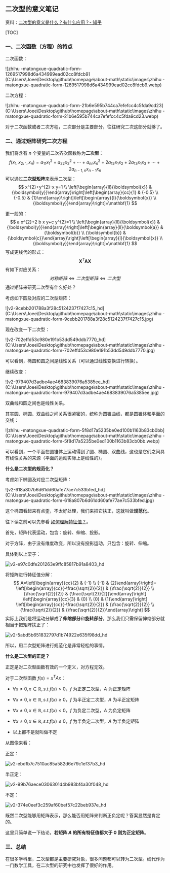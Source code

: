 二次型的意义笔记
-------------------------

资料：[二次型的意义是什么？有什么应用？- 知乎](<https://www.zhihu.com/question/38902714?from=profile_question_card>) 

[TOC]

### 一、二次函数（方程）的特点

二次函数：

![zhihu -matongxue-quadratic-form-1269517998d6a434999ead02cc8fdcb9](C:\Users\Joee\Desktop\github\homepage\about-math\static\images\zhihu -matongxue-quadratic-form-1269517998d6a434999ead02cc8fdcb9.webp)

二次方程：

![zhihu -matongxue-quadratic-form-21b6e595b744ca7efefcc4c5fda9cd23](C:\Users\Joee\Desktop\github\homepage\about-math\static\images\zhihu -matongxue-quadratic-form-21b6e595b744ca7efefcc4c5fda9cd23.webp)

对于二次函数或者二次方程，二次部分是主要部分，往往研究二次这部分就够了。

### 二、通过矩阵研究二次方程

我们将含有 $n$ 个变量的二次齐次函数称为**二次型**：
$$
f\left(x_{1}, x_{2}, \cdot, x_{n}\right)=a_{11} x_{1}^{2}+a_{22} x_{2}^{2}+\cdots+a_{n n} x_{n}^{2}+2 a_{12} x_{1} x_{2}+2 a_{13} x_{1} x_{3}+\cdots+2 a_{n-1, n} x_{n-1} x_{n}
$$
可以通过**二次型矩阵**来表示二次型：
$$
x^{2}+y^{2}-x y=1 \\
\left[\begin{array}{ll}{\boldsymbol{x}} & {\boldsymbol{y}}\end{array}\right]\left[\begin{array}{cc}{1} & {-0.5} \\ {-0.5} & {1}\end{array}\right]\left[\begin{array}{l}{\boldsymbol{x}} \\ {\boldsymbol{y}}\end{array}\right]=\mathbf{1}
$$


更一般的：
$$
a x^{2}+2 b x y+c y^{2}=1 \\
\left[\begin{array}{ll}{\boldsymbol{x}} & {\boldsymbol{y}}\end{array}\right]\left[\begin{array}{ll}{\boldsymbol{a}} & {\boldsymbol{b}} \\ {\boldsymbol{b}} & {\boldsymbol{c}}\end{array}\right]\left[\begin{array}{l}{\boldsymbol{x}} \\ {\boldsymbol{y}}\end{array}\right]=\mathbf{1}
$$
写成更线代的形式：
$$
\boldsymbol{X}^{T} \boldsymbol{A} \boldsymbol{X}
$$
有如下对应关系：
$$
对称矩阵 \Longleftrightarrow 二次型矩阵 \Longleftrightarrow 二次型
$$
通过矩阵来研究二次型有什么好处？

考虑如下圆及对应的二次型矩阵：

![v2-9cebb201788a3f28c5124237f7427c15_hd](C:\Users\Joee\Desktop\github\homepage\about-math\static\images\zhihu -matongxue-quadratic-form-9cebb201788a3f28c5124237f7427c15.jpg)

现在改变一下二次型：

![v2-702effd53c980e191b53dd549ddb7770_hd](C:\Users\Joee\Desktop\github\homepage\about-math\static\images\zhihu -matongxue-quadratic-form-702effd53c980e191b53dd549ddb7770.jpg)

可以看到，椭圆和圆之间是线性关系（可以通过线性变换进行转换）。

继续改变：

![v2-979407d3adbe4ae4683839076a5385ee_hd](C:\Users\Joee\Desktop\github\homepage\about-math\static\images\zhihu -matongxue-quadratic-form-979407d3adbe4ae4683839076a5385ee.jpg)

双曲线和圆之间也是线性关系。

其实圆、椭圆、双曲线之间关系很紧密的，统称为圆锥曲线，都是圆锥体和平面的交线：

![zhihu -matongxue-quadratic-form-5f8d17a5235be0ed100b1163b83cb0bb](C:\Users\Joee\Desktop\github\homepage\about-math\static\images\zhihu -matongxue-quadratic-form-5f8d17a5235be0ed100b1163b83cb0bb.webp)

可以看到，一个平面在圆锥体上运动得到了圆、椭圆、双曲线，这也是它们之间具有线性关系的来源（平面的运动实际上是线性的）。

**什么是二次型的规范化？**

考虑如下椭圆及对应二次型矩阵：

![v2-618a807b6d61dd60afe77ae7c533bfed_hd](C:\Users\Joee\Desktop\github\homepage\about-math\static\images\zhihu -matongxue-quadratic-form-618a807b6d61dd60afe77ae7c533bfed.jpg)

这个椭圆看起来有点歪，不太好处理，我们来把它扶正，这就叫做**规范化**。

往下读之前可以先参看 [如何理解特征值？](./zhihu-matongxue-matrix-eigenvalue.md)。

首先，矩阵代表运动，包含：旋转、伸缩、投影。

对于方阵，由于没有维度改变，所以没有投影运动，只包含：旋转、伸缩。

具体到以上栗子：

![v2-e97c0dfe201263e9ffc85817b91a8403_hd](C:\Users\Joee\Desktop\github\homepage\about-math\static\images\zhihu-matongxue-quadratic-form-e97c0dfe201263e9ffc85817b91a8403.jpg)

将矩阵进行特征值分解：
$$
A=\left[\begin{array}{cc}{2} & {-1} \\ {-1} & {2}\end{array}\right]=
\left[\begin{array}{cc}{-\frac{\sqrt{2}}{2}} & {\frac{\sqrt{2}}{2}} \\ {\frac{\sqrt{2}}{2}} & {\frac{\sqrt{2}}{2}}\end{array}\right]
\left[\begin{array}{cc}{3} & {0} \\ {0} & {1}\end{array}\right]
\left[\begin{array}{cc}{-\frac{\sqrt{2}}{2}} & {\frac{\sqrt{2}}{2}} \\ {\frac{\sqrt{2}}{2}} & {\frac{\sqrt{2}}{2}}\end{array}\right]
$$
实际上我们是将运动分解成了**伸缩部分**和**旋转部分**，那么我们只需保留伸缩部分就相当于把矩阵扶正了：

![v2-5abd5b651832797d1b74922e635f98dd_hd](C:\Users\Joee\Desktop\github\homepage\about-math\static\images\zhihu-matongxue-quadratic-form-5abd5b651832797d1b74922e635f98dd.jpg)

所以，用二次型矩阵进行规范化是非常轻松的事情。

**什么是二次型的正定？**

正定是对二次型函数有效的一个定义，对方程无效。

对于二次型函数 $f(x)=x^{T} A x$：

- $\forall x \neq 0, x \in \mathbb{R}, s.t. f(x) \gt 0$，$f$ 为正定二次型，$A$ 为正定矩阵
- $\forall x \neq 0, x \in \mathbb{R}, s.t. f(x) \ge 0$，$f$ 为半正定二次型，$A$ 为半正定矩阵
- $\forall x \neq 0, x \in \mathbb{R}, s.t. f(x) \lt 0$，$f$ 为负定二次型，$A$ 为负定矩阵
- $\forall x \neq 0, x \in \mathbb{R}, s.t. f(x) \le 0$，$f$ 为半负定二次型，$A$ 为半负定矩阵

- 以上都不是就叫做不定

从图像来看：

正定：

![v2-ebdfb7c7510ac85a582d6e79c1ef37b3_hd](C:\Users\Joee\Desktop\github\homepage\about-math\static\images\zhihu-matongxue-quadratic-form-ebdfb7c7510ac85a582d6e79c1ef37b3.jpg)

半正定：

![v2-99b76aece0306301d4b983bf4a30f048_hd](C:\Users\Joee\Desktop\github\homepage\about-math\static\images\zhihu-matongxue-quadratic-form-99b76aece0306301d4b983bf4a30f048.jpg)

不定：

![v2-374e0eef3c259af60bef57c22beb937e_hd](C:\Users\Joee\Desktop\github\homepage\about-math\static\images\zhihu-matongxue-quadratic-form-374e0eef3c259af60bef57c22beb937e.jpg)

既然二次型能够用矩阵表示，那么能否用矩阵来判断正负定呢？答案显然是肯定的。

这里只简单说一下结论，**若矩阵 $A$ 的所有特征值都大于 0 则为正定矩阵**。

### 三、总结

在很多学科里，二次型都是主要研究对象，很多问题都可以转为二次型。线代作为一门数学工具，在二次型的研究中也发挥了很好的作用。
